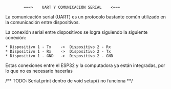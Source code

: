             ===>    UART Y COMUNICACIÓN SERIAL    <===

La comunicación serial (UART) es un protocolo bastante común utilizado en la comunicación entre dispositivos.

La conexión serial entre dispositivos se logra siguiendo la siguiente conexión:

    * Dispositivo 1 - Tx    ->  Dispositivo 2 - Rx
    * Dispositivo 1 - Rx    ->  Dispositivo 2 - Tx
    * Dispositivo 1 - GND   ->  Dispositivo 2 - GND

Estas conexiones entre el ESP32 y la computadora ya están integradas, por lo que no es necesario hacerlas


/** TODO: Serial.print dentro de void setup() no funciona **/